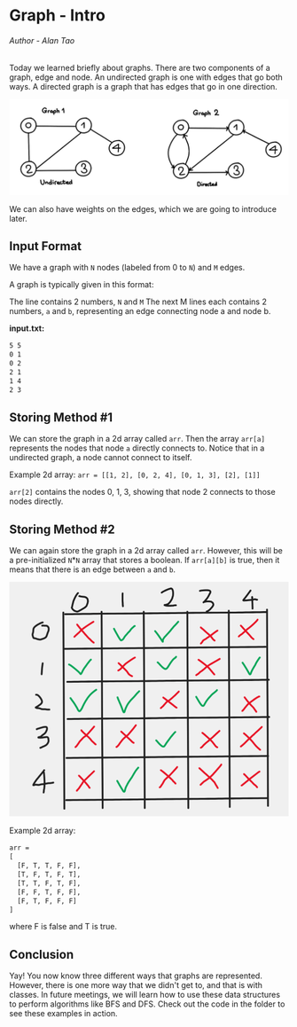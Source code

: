 # Graph - Intro
###### Author - Alan Tao

Today we learned briefly about graphs. There are two components of a graph, edge and node. An undirected graph is one with edges that go both ways. A directed graph is a graph that has edges that go in one direction. 

![](graph.jpg)

We can also have weights on the edges, which we are going to introduce later. 

## Input Format
We have a graph with `N` nodes (labeled from 0 to `N`) and `M` edges. 

A graph is typically given in this format:

The line contains 2 numbers, `N` and `M`
The next M lines each contains 2 numbers, `a` and `b`, representing an edge connecting node a and node b. 

**input.txt:**
```
5 5
0 1
0 2
2 1
1 4
2 3
```


## Storing Method #1
We can store the graph in a 2d array called `arr`. Then the array `arr[a]` represents the nodes that node `a` directly connects to. Notice that in a undirected graph, a node cannot connect to itself. 

Example 2d array:
`arr = [[1, 2], [0, 2, 4], [0, 1, 3], [2], [1]]`

`arr[2]` contains the nodes 0, 1, 3, showing that node 2 connects to those nodes directly. 

## Storing Method #2
We can again store the graph in a 2d array called `arr`. However, this will be a pre-initialized `N`*`N` array that stores a boolean. If `arr[a][b]` is true, then it means that there is an edge between `a` and `b`. 

![](storing2.png)

Example 2d array:
```
arr = 
[
  [F, T, T, F, F],
  [T, F, T, F, T],
  [T, T, F, T, F],
  [F, F, T, F, F],
  [F, T, F, F, F]
]
```
where F is false and T is true. 

## Conclusion
Yay! You now know three different ways that graphs are represented. However, there is one more way that we didn't get to, and that is with classes. In future meetings, we will learn how to use these data structures to perform algorithms like BFS and DFS. Check out the code in the folder to see these examples in action. 
